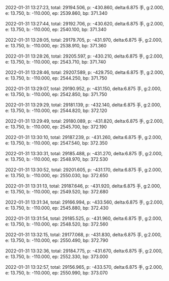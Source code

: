 2022-01-31 13:27:23, total: 29194.506, p: -430.860, delta:6.875 手, g:2.000, e: 13.750, b: -110.000, ep: 2539.860, bp: 371.340

2022-01-31 13:27:44, total: 29192.706, p: -430.620, delta:6.875 手, g:2.000, e: 13.750, b: -110.000, ep: 2540.100, bp: 371.340

2022-01-31 13:28:05, total: 29179.705, p: -431.970, delta:6.875 手, g:2.000, e: 13.750, b: -110.000, ep: 2538.910, bp: 371.360

2022-01-31 13:28:26, total: 29205.597, p: -430.210, delta:6.875 手, g:2.000, e: 13.750, b: -110.000, ep: 2543.710, bp: 371.740

2022-01-31 13:28:46, total: 29207.589, p: -429.750, delta:6.875 手, g:2.000, e: 13.750, b: -110.000, ep: 2544.250, bp: 371.750

2022-01-31 13:29:07, total: 29190.952, p: -431.150, delta:6.875 手, g:2.000, e: 13.750, b: -110.000, ep: 2542.850, bp: 371.750

2022-01-31 13:29:29, total: 29181.139, p: -432.140, delta:6.875 手, g:2.000, e: 13.750, b: -110.000, ep: 2544.820, bp: 372.120

2022-01-31 13:29:49, total: 29180.089, p: -431.820, delta:6.875 手, g:2.000, e: 13.750, b: -110.000, ep: 2545.700, bp: 372.190

2022-01-31 13:30:10, total: 29187.239, p: -431.260, delta:6.875 手, g:2.000, e: 13.750, b: -110.000, ep: 2547.540, bp: 372.350

2022-01-31 13:30:31, total: 29185.488, p: -431.270, delta:6.875 手, g:2.000, e: 13.750, b: -110.000, ep: 2548.970, bp: 372.530

2022-01-31 13:30:52, total: 29201.605, p: -431.170, delta:6.875 手, g:2.000, e: 13.750, b: -110.000, ep: 2550.030, bp: 372.650

2022-01-31 13:31:13, total: 29187.646, p: -431.920, delta:6.875 手, g:2.000, e: 13.750, b: -110.000, ep: 2549.520, bp: 372.680

2022-01-31 13:31:34, total: 29166.994, p: -433.560, delta:6.875 手, g:2.000, e: 13.750, b: -110.000, ep: 2545.880, bp: 372.430

2022-01-31 13:31:54, total: 29185.525, p: -431.960, delta:6.875 手, g:2.000, e: 13.750, b: -110.000, ep: 2548.520, bp: 372.560

2022-01-31 13:32:15, total: 29177.068, p: -431.830, delta:6.875 手, g:2.000, e: 13.750, b: -110.000, ep: 2550.490, bp: 372.790

2022-01-31 13:32:36, total: 29184.775, p: -431.670, delta:6.875 手, g:2.000, e: 13.750, b: -110.000, ep: 2552.330, bp: 373.000

2022-01-31 13:32:57, total: 29156.965, p: -433.570, delta:6.875 手, g:2.000, e: 13.750, b: -110.000, ep: 2550.990, bp: 373.070